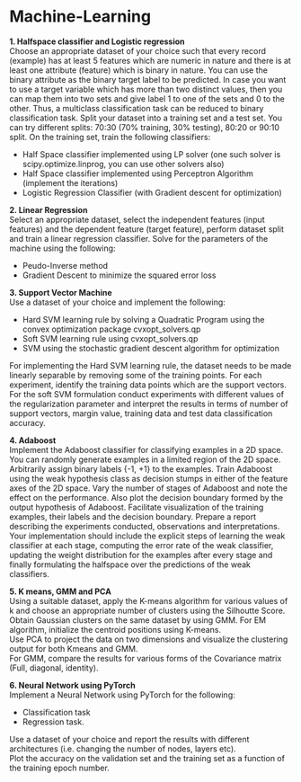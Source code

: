 # Machine-Learning

**1. Halfspace classifier and Logistic regression** <br/>
Choose an appropriate dataset of your choice such that every record (example) has at least 5 features which are numeric in nature and there is at least one attribute (feature) which is binary in nature. You can use the binary attribute as the binary target label to be predicted. In case you want to use a target variable which has more than two distinct values, then you can map them into two sets and give label 1 to one of the sets and 0 to the other. Thus, a multiclass classification task can be reduced to binary classification task. Split your dataset into a training set and a test set. You can try different splits: 70:30 (70% training, 30% testing), 80:20 or 90:10 split.
On the training set, train the following classifiers:
- Half Space classifier implemented using LP solver (one such solver is scipy.optimize.linprog, you can use other solvers also)
- Half Space classifier implemented using Perceptron Algorithm (implement the iterations)
- Logistic Regression Classifier  (with Gradient descent for optimization)

**2. Linear Regression**<br/>
Select an appropriate dataset, select the independent features (input features) and the dependent feature (target feature), perform dataset split and train a linear regression classifier. Solve for the parameters of the machine using the following:
- Peudo-Inverse method 
- Gradient Descent to minimize the squared error loss


**3. Support Vector Machine**<br/>
Use a dataset of your  choice and implement the following:
- Hard SVM learning rule by solving a Quadratic Program using the convex optimization package cvxopt_solvers.qp
- Soft SVM learning rule using  cvxopt_solvers.qp
- SVM using the stochastic gradient descent algorithm for optimization<br/>

For implementing the Hard SVM learning rule, the dataset needs to be made linearly separable by removing some of the training points. For each experiment, identify the training data points which are the support vectors.  <br/>
For the soft SVM formulation conduct experiments with different values of the regularization parameter and interpret the results in terms of number of support vectors, margin value, training data and test data classification accuracy.<br/>


**4. Adaboost**<br/>
Implement the Adaboost classifier for classifying examples in a 2D space. You can randomly generate examples in a limited region of the 2D space. Arbitrarily assign binary labels {-1, +1} to the examples. Train Adaboost using the weak hypothesis class as decision stumps in either of the feature axes of the 2D space. Vary the number of stages of Adaboost and note the effect on the performance. Also plot the decision boundary formed by the output hypothesis of Adaboost. Facilitate visualization of the training examples, their labels and the decision boundary. Prepare a report describing the experiments conducted, observations and interpretations. Your implementation should include the explicit steps of learning the weak classifier at each stage, computing the error rate of the weak classifier, updating the weight distribution for the examples after every stage and finally formulating the halfspace over the predictions of the weak classifiers.


**5. K means, GMM and PCA**<br/>
Using a suitable dataset, apply the K-means algorithm for various values of k and choose an appropriate number of clusters using the Silhoutte Score.<br/>
Obtain Gaussian clusters on the same dataset by using GMM. For EM algorithm, initialize the centroid positions using K-means.<br/>
Use PCA to project the data on two dimensions and visualize the clustering output for both Kmeans and GMM.<br/>
For GMM, compare the results for various forms of the Covariance matrix (Full, diagonal, identity).<br/>


**6. Neural Network using PyTorch**<br/>
Implement a Neural Network using PyTorch for the following:
- Classification task 
- Regression task.

Use a dataset of your choice and report the results with different architectures (i.e. changing the number of nodes, layers etc).<br/>
Plot the accuracy on the validation set and the training set as a function of the training epoch number. 


